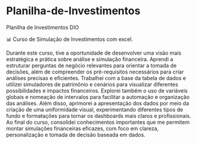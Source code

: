# Planilha-de-Investimentos
Planilha de Investimentos DIO


📊 Curso de Simulação de Investimentos com excel.

Durante este curso, tive a oportunidade de desenvolver uma visão mais estratégica e prática sobre análise e simulação financeira. Aprendi a estruturar perguntas de negócio relevantes para orientar a tomada de decisões, além de compreender os pré-requisitos necessários para criar análises precisas e eficientes.
Trabalhei com a base da tabela de dados e utilizei simuladores de patrimônio e cenários para visualizar diferentes possibilidades e impactos financeiros. Explorei também o uso de variáveis globais e nomeação de intervalos para facilitar a automação e organização das análises.
Além disso, aprimorei a apresentação dos dados por meio da criação de uma uniformidade visual, experimentando diferentes tipos de fundo e formatações para tornar os dashboards mais claros e profissionais.
Ao final do curso, consolidei conhecimentos importantes que me permitem montar simulações financeiras eficazes, com foco em clareza, personalização e tomada de decisão baseada em dados.
